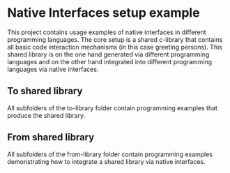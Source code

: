 # Native Interfaces setup example

This project contains usage examples of native interfaces in different programming languages.
The core setup is a shared c-library that contains all basic code interaction mechanisms (in this case greeting persons). This shared library is on the one hand generated via different programming languages and on the other hand integrated into different programming languages via native interfaces.

## To shared library
All subfolders of the to-library folder contain programming examples that produce the shared library.

## From shared library
All subfolders of the from-library folder contain programming examples demonstrating how to integrate a shared library via native interfaces.